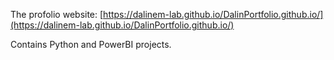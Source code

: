 The profolio website: [https://dalinem-lab.github.io/DalinPortfolio.github.io/](https://dalinem-lab.github.io/DalinPortfolio.github.io/)

Contains Python and PowerBI projects.
